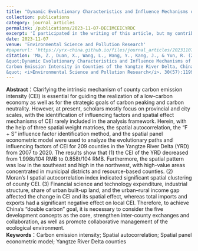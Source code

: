 ```yaml
---
title: "Dynamic Evolutionary Characteristics and Influence Mechanisms of Carbon Emission Intensity in Counties of the Yangtze River Delta, China"
collection: publications
category: journal_articles
permalink: /publications/2023-11-07-DECIMCEICYRDC
excerpt: 'I participated in the writing of this article, but my contribution was not significant.'
date: 2023-11-07
venue: 'Environmental Science and Pollution Research'
#paperurl: 'https://yrx-china.github.io/files/journal_articles/20231107_Dynamic-Evolutionary-Characteristics-and-Influence-Mechanisms-of-Carbon-Emission-Intensity-in-Counties-of-the-Yangtze-River-Delta-China.pdf'
citation: 'Ma, Z., Duan, X., Wang, L., Wang, Y., Kang, J., & Yun, R. (2023). 
&quot;Dynamic Evolutionary Characteristics and Influence Mechanisms of 
Carbon Emission Intensity in Counties of the Yangtze River Delta, China.
&quot; <i>Environmental Science and Pollution Research</i>. 30(57):119974-119987.'
---
```


**Abstract**：Clarifying the intrinsic mechanism of county carbon emission 
intensity (CEI) is essential for guiding the realization of a low-carbon economy as well as for the strategic goals of carbon peaking and carbon neutrality. However, at present, scholars mostly focus on provincial and city scales, with the identification of influencing factors and spatial effect mechanisms of CEI rarely included in the analysis framework. Herein, with the help of three spatial weight matrices, the spatial autocorrelation, the “F + S” influence factor identification method, and the spatial panel econometric model were used to analyze the evolutionary paths and influencing factors of CEI for 209 counties in the Yangtze River Delta (YRD) from 2007 to 2020.  The results show that (1) the CEI of the YRD decreased from 1.998t/104 RMB to 0.858t/104 RMB. Furthermore, the spatial pattern was low in the southeast and high in the northwest, with high-value areas concentrated in municipal districts and resource-based counties. (2) Moran’s I spatial autocorrelation index indicated significant spatial clustering of county CEI. (3) Financial science and technology expenditure, industrial structure, share of urban built-up land, and the urban–rural income gap affected the change in CEI and its spatial effect, whereas total imports and exports had a significant negative effect on local CEI. Therefore, to achieve China’s “double carbon” goal, it is necessary to consider the five development concepts as the core, strengthen inter-county exchanges and collaboration, as well as promote collaborative management of the ecological environment. <br>
**Keywords**：Carbon emission intensity; Spatial autocorrelation; Spatial 
panel econometric model; Yangtze River Delta counties